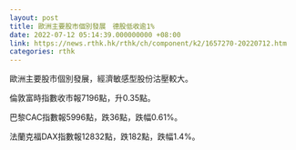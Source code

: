 ```yaml
---
layout: post
title: 歐洲主要股市個別發展　德股低收逾1%
date: 2022-07-12 05:14:39.000000000 +08:00
link: https://news.rthk.hk/rthk/ch/component/k2/1657270-20220712.htm
categories: rthk
---
```


歐洲主要股市個別發展，經濟敏感型股份沽壓較大。

倫敦富時指數收市報7196點，升0.35點。

巴黎CAC指數報5996點，跌36點，跌幅0.61%。

法蘭克福DAX指數報12832點，跌182點，跌幅1.4%。
